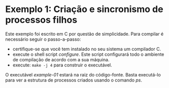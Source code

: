 # Exemplo 1: Criação e sincronismo de processos filhos

Este exemplo foi escrito em C por questão de simplicidade. Para compilar é
necessário seguir o passo-a-passo:

- certifique-se que você tem instalado no seu sistema um compilador C.
- execute o shell script _configure_. Este script configurará todo o ambiente de
compilação de acordo com a sua máquina.
- execute: `make -j 4` para construir o executável.

O executável _example-01_ estará na raiz do código-fonte. Basta executá-lo para
ver a estrutura de processos criados usando o comando _ps_.
